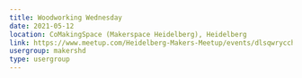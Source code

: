 ```yaml
---
title: Woodworking Wednesday
date: 2021-05-12
location: CoMakingSpace (Makerspace Heidelberg), Heidelberg
link: https://www.meetup.com/Heidelberg-Makers-Meetup/events/dlsqwrycchbqb/
usergroup: makershd
type: usergroup
---
```

